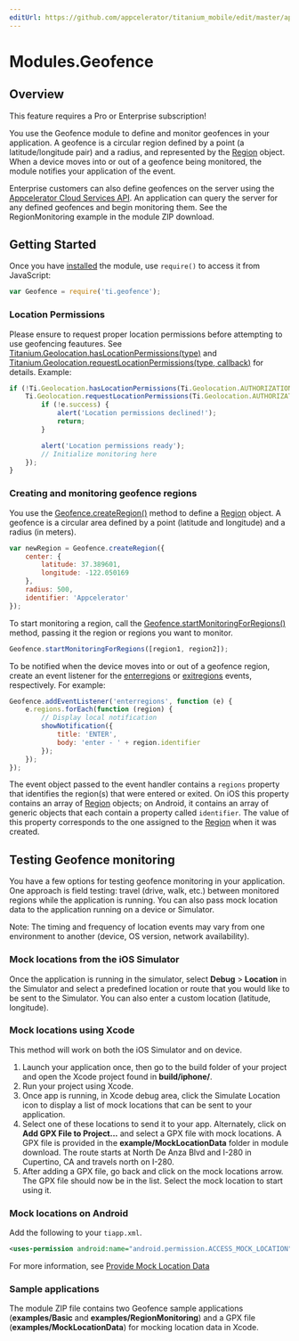 ```yaml
---
editUrl: https://github.com/appcelerator/titanium_mobile/edit/master/apidoc/geofence.yml
---
```

# Modules.Geofence

<TypeHeader/>

## Overview

<p class="note">This feature requires a Pro or Enterprise subscription!</p>

You use the Geofence module to define and monitor geofences in your application. A geofence is a circular
region defined by a point (a latitude/longitude pair) and a radius, and represented by the
[Region](Modules.Geofence.Region) object. When a device moves into
or out of a geofence being monitored, the module notifies your application of the event.

Enterprise customers can also define geofences on the server using the 
<a href="/cloud/latest/#!/api/GeoFences-method-create">Appcelerator Cloud Services API</a>. 
An application can query the server for any defined geofences and begin monitoring them. 
See the RegionMonitoring example in the module ZIP download.

## Getting Started

Once you have [installed](#!/guide/Using_a_Module) the module, use `require()` to access it from JavaScript:

``` javascript
var Geofence = require('ti.geofence');
```

### Location Permissions

Please ensure to request proper location permissions before attempting to use geofencing feautures. See
[Titanium.Geolocation.hasLocationPermissions(type)](Titanium.Geolocation.hasLocationPermissions) and [Titanium.Geolocation.requestLocationPermissions(type, callback)](Titanium.Geolocation.requestLocationPermissions)
for details. Example:
  
``` javascript
if (!Ti.Geolocation.hasLocationPermissions(Ti.Geolocation.AUTHORIZATION_ALWAYS)) {
    Ti.Geolocation.requestLocationPermissions(Ti.Geolocation.AUTHORIZATION_ALWAYS, function (e) {
        if (!e.success) {
            alert('Location permissions declined!');
            return;
        }

        alert('Location permissions ready');
        // Initialize monitoring here
    });
}
```

### Creating and monitoring geofence regions

You use the [Geofence.createRegion()](Modules.Geofence.createRegion) method to define a [Region](Modules.Geofence.Region) object.
A geofence is a circular area defined by a point (latitude and longitude) and a radius (in meters).

``` javascript
var newRegion = Geofence.createRegion({
    center: {
        latitude: 37.389601,
        longitude: -122.050169
    },
    radius: 500,
    identifier: 'Appcelerator'
});
```

To start monitoring a region, call the [Geofence.startMonitoringForRegions()](Modules.Geofence.startMonitoringForRegions) method, passing it the
region or regions you want to monitor.

``` javascript
Geofence.startMonitoringForRegions([region1, region2]);
```

To be notified when the device moves into or out of a geofence region, create an event listener
for the [enterregions](Modules.Geofence.enterregions) or [exitregions](Modules.Geofence.exitregions) events, respectively.
For example:

``` javascript
Geofence.addEventListener('enterregions', function (e) {
    e.regions.forEach(function (region) {
        // Display local notification
        showNotification({
            title: 'ENTER',
            body: 'enter - ' + region.identifier
        });
    });
});
```

The event object passed to the event handler contains a `regions` property that identifies the region(s)
that were entered or exited. On iOS this property contains an array of [Region](Modules.Geofence.Region) objects;
on Android, it contains an array of generic objects that each contain a property called
`identifier`. The value of this property corresponds to the one assigned to the [Region](Modules.Geofence.Region)
when it was created.

## Testing Geofence monitoring

You have a few options for testing geofence monitoring in your application. One approach
is field testing: travel (drive, walk, etc.) between monitored regions while the application is running.
You can also pass mock location data to the application running on a device or Simulator.

Note: The timing and frequency of location events may vary from one environment to another (device, OS version, network availability).

### Mock locations from the iOS Simulator

Once the application is running in the simulator, select **Debug** > **Location** in the Simulator and
select a predefined location or route that you would like to be sent to the Simulator. You can
also enter a custom location (latitude, longitude).

### Mock locations using Xcode

This method will work on both the iOS Simulator and on device.

1. Launch your application once, then go to the build folder of your project and open the Xcode project found in **build/iphone/**.
2. Run your project using Xcode.
3. Once app is running, in Xcode debug area, click the Simulate Location icon to display a list of mock locations that can be sent to your application.
5. Select one of these locations to send it to your app.
    Alternately, click on **Add GPX File to Project...** and select a GPX file with mock locations. A GPX file is provided in the **example/MockLocationData** folder in module download. The route starts at North De Anza Blvd and I-280 in Cupertino, CA and travels north on I-280.
8. After adding a GPX file, go back and click on the mock locations arrow. The GPX file should now be in the list. Select the mock location to start using it.

### Mock locations on Android

Add the following to your `tiapp.xml`.

``` xml
<uses-permission android:name="android.permission.ACCESS_MOCK_LOCATION" />
```

For more information, see [Provide Mock Location Data](https://developer.android.com/guide/topics/location/strategies#MockData)

### Sample applications

The module ZIP file contains two Geofence sample applications (**examples/Basic** and **examples/RegionMonitoring**) 
and a GPX file (**examples/MockLocationData**) for mocking location data in Xcode.

<ApiDocs/>

